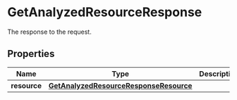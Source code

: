 

# GetAnalyzedResourceResponse

The response to the request.

## Properties

| Name | Type | Description | Notes |
|------------ | ------------- | ------------- | -------------|
|**resource** | [**GetAnalyzedResourceResponseResource**](GetAnalyzedResourceResponseResource.md) |  |  [optional] |



